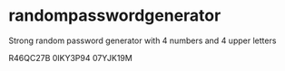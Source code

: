 # randompasswordgenerator

Strong random password generator with 4 numbers and 4 upper letters

R46QC27B
0IKY3P94
07YJK19M
